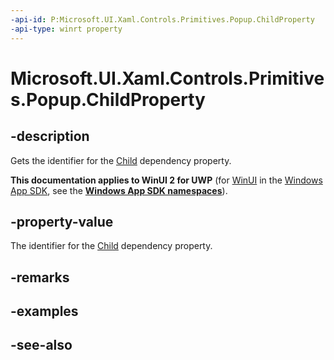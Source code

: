 ```yaml
---
-api-id: P:Microsoft.UI.Xaml.Controls.Primitives.Popup.ChildProperty
-api-type: winrt property
---
```


<!-- Property syntax
public Windows.UI.Xaml.DependencyProperty ChildProperty { get; }
-->

# Microsoft.UI.Xaml.Controls.Primitives.Popup.ChildProperty

## -description
Gets the identifier for the [Child](popup_child.md) dependency property.

**This documentation applies to WinUI 2 for UWP** (for [WinUI](/windows/apps/winui/winui3/) in the [Windows App SDK](/windows/apps/windows-app-sdk/), see the **[Windows App SDK namespaces](/windows/windows-app-sdk/api/winrt/)**).

## -property-value
The identifier for the [Child](popup_child.md) dependency property.

## -remarks

## -examples

## -see-also

